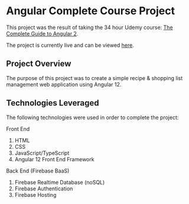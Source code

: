 # Angular Complete Course Project

This project was the result of taking the 34 hour Udemy course: [The Complete Guide to Angular 2](https://www.udemy.com/course/the-complete-guide-to-angular-2/).

The project is currently live and can be viewed [here](https://ng-course-recipe-book-b2e63.web.app/shopping-list).

## Project Overview

The purpose of this project was to create a simple recipe & shopping list management web application using Angular 12.

## Technologies Leveraged

The following technologies were used in order to complete the project:

Front End

1. HTML
2. CSS
3. JavaScript/TypeScript
4. Angular 12 Front End Framework

Back End (Firebase BaaS)

1. Firebase Realtime Database (noSQL)
2. Firebase Authentication
3. Firebase Hosting
